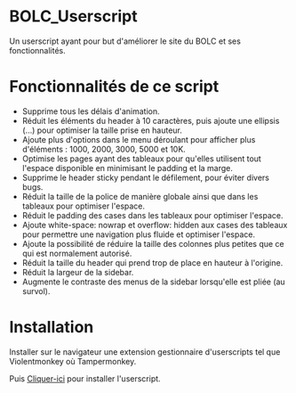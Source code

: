 # BOLC_Userscript
Un userscript ayant pour but d'améliorer le site du BOLC et ses fonctionnalités.

# Fonctionnalités de ce script 

- Supprime tous les délais d'animation.  
- Réduit les éléments du header à 10 caractères, puis ajoute une ellipsis (…) pour optimiser la taille prise en hauteur.  
- Ajoute plus d'options dans le menu déroulant pour afficher plus d'éléments : 1000, 2000, 3000, 5000 et 10K.  
- Optimise les pages ayant des tableaux pour qu'elles utilisent tout l'espace disponible en minimisant le padding et la marge.  
- Supprime le header sticky pendant le défilement, pour éviter divers bugs.  
- Réduit la taille de la police de manière globale ainsi que dans les tableaux pour optimiser l'espace.  
- Réduit le padding des cases dans les tableaux pour optimiser l'espace.  
- Ajoute white-space: nowrap et overflow: hidden aux cases des tableaux pour permettre une navigation plus fluide et optimiser l'espace.  
- Ajoute la possibilité de réduire la taille des colonnes plus petites que ce qui est normalement autorisé.
- Réduit la taille du header qui prend trop de place en hauteur à l'origine.
- Réduit la largeur de la sidebar.
- Augmente le contraste des menus de la sidebar lorsqu'elle est pliée (au survol).

# Installation

Installer sur le navigateur une extension gestionnaire d'userscripts tel que Violentmonkey où Tampermonkey.  

Puis [Cliquer-ici](https://raw.githubusercontent.com/emmausconnect/BOLC_Userscript/refs/heads/main/BOLC_Userscript.user.js) pour installer l'userscript. 

